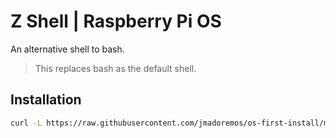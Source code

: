 # Z Shell | Raspberry Pi OS

An alternative shell to bash.

> This replaces bash as the default shell.

## Installation

```bash
curl -L https://raw.githubusercontent.com/jmadoremos/os-first-install/master/linux/rpi/zsh/install.sh | bash
```
